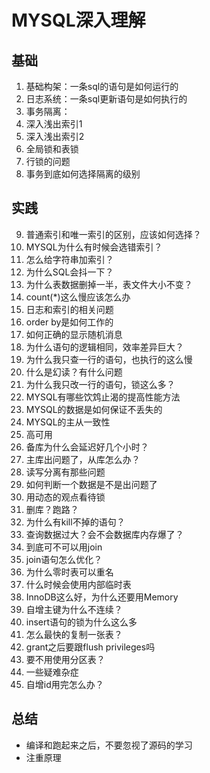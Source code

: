 # MYSQL深入理解

## 基础

1. 基础构架：一条sql的语句是如何运行的
2. 日志系统：一条sql更新语句是如何执行的
3. 事务隔离：
4. 深入浅出索引1
5. 深入浅出索引2
6. 全局锁和表锁
7. 行锁的问题
8. 事务到底如何选择隔离的级别

## 实践

9. 普通索引和唯一索引的区别，应该如何选择？
10. MYSQL为什么有时候会选错索引？
11. 怎么给字符串加索引？
12. 为什么SQL会抖一下？
13. 为什么表数据删掉一半，表文件大小不变？
14. count(*)这么慢应该怎么办
15. 日志和索引的相关问题
16. order by是如何工作的
17. 如何正确的显示随机消息
18. 为什么语句的逻辑相同，效率差异巨大？
19. 为什么我只查一行的语句，也执行的这么慢
20. 什么是幻读？有什么问题
21. 为什么我只改一行的语句，锁这么多？
22. MYSQL有哪些饮鸩止渴的提高性能方法
23. MYSQL的数据是如何保证不丢失的
24. MYSQL的主从一致性
25. 高可用
26. 备库为什么会延迟好几个小时？
27. 主库出问题了，从库怎么办？
28. 读写分离有那些问题
29. 如何判断一个数据是不是出问题了
30. 用动态的观点看待锁
31. 删库？跑路？
32. 为什么有kill不掉的语句？
33. 查询数据过大？会不会数据库内存爆了？
34. 到底可不可以用join
35. join语句怎么优化？
36. 为什么零时表可以重名
37. 什么时候会使用内部临时表
38. InnoDB这么好，为什么还要用Memory
39. 自增主键为什么不连续？
40. insert语句的锁为什么这么多
41. 怎么最快的复制一张表？
42. grant之后要跟flush privileges吗
43. 要不用使用分区表？
44. 一些疑难杂症
45. 自增id用完怎么办？

## 总结

+ 编译和跑起来之后，不要忽视了源码的学习
+ 注重原理